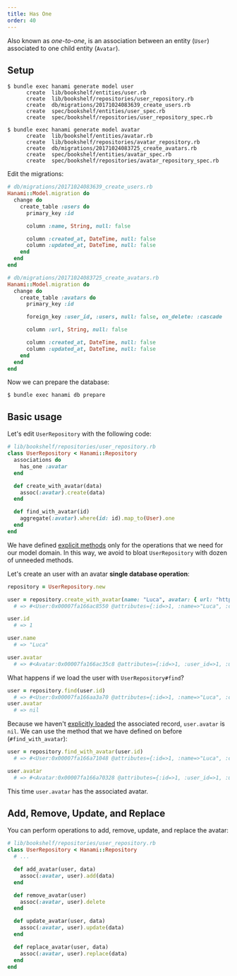 ```yaml
---
title: Has One
order: 40
---
```


Also known as _one-to-one_, is an association between an entity (`User`) associated to one child entity (`Avatar`).

## Setup

```shell
$ bundle exec hanami generate model user
      create  lib/bookshelf/entities/user.rb
      create  lib/bookshelf/repositories/user_repository.rb
      create  db/migrations/20171024083639_create_users.rb
      create  spec/bookshelf/entities/user_spec.rb
      create  spec/bookshelf/repositories/user_repository_spec.rb

$ bundle exec hanami generate model avatar
      create  lib/bookshelf/entities/avatar.rb
      create  lib/bookshelf/repositories/avatar_repository.rb
      create  db/migrations/20171024083725_create_avatars.rb
      create  spec/bookshelf/entities/avatar_spec.rb
      create  spec/bookshelf/repositories/avatar_repository_spec.rb
```

Edit the migrations:

```ruby
# db/migrations/20171024083639_create_users.rb
Hanami::Model.migration do
  change do
    create_table :users do
      primary_key :id

      column :name, String, null: false

      column :created_at, DateTime, null: false
      column :updated_at, DateTime, null: false
    end
  end
end
```

```ruby
# db/migrations/20171024083725_create_avatars.rb
Hanami::Model.migration do
  change do
    create_table :avatars do
      primary_key :id

      foreign_key :user_id, :users, null: false, on_delete: :cascade

      column :url, String, null: false

      column :created_at, DateTime, null: false
      column :updated_at, DateTime, null: false
    end
  end
end
```

Now we can prepare the database:

```shell
$ bundle exec hanami db prepare
```

## Basic usage

Let's edit `UserRepository` with the following code:

```ruby
# lib/bookshelf/repositories/user_repository.rb
class UserRepository < Hanami::Repository
  associations do
    has_one :avatar
  end

  def create_with_avatar(data)
    assoc(:avatar).create(data)
  end

  def find_with_avatar(id)
    aggregate(:avatar).where(id: id).map_to(User).one
  end
end
```

We have defined [explicit methods](/associations/overview#explicit-interface) only for the operations that we need for our model domain.
In this way, we avoid to bloat `UserRepository` with dozen of unneeded methods.

Let's create an user with an avatar **single database operation**:

```ruby
repository = UserRepository.new

user = repository.create_with_avatar(name: "Luca", avatar: { url: "https://avatars.test/luca.png" })
  # => #<User:0x00007fa166ac8550 @attributes={:id=>1, :name=>"Luca", :created_at=>2017-10-24 08:44:27 UTC, :updated_at=>2017-10-24 08:44:27 UTC, :avatar=>#<Avatar:0x00007fa166ac35c8 @attributes={:id=>1, :user_id=>1, :url=>"https://avatars.test/luca.png", :created_at=>2017-10-24 08:44:27 UTC, :updated_at=>2017-10-24 08:44:27 UTC}>}>

user.id
  # => 1

user.name
  # => "Luca"

user.avatar
  # => #<Avatar:0x00007fa166ac35c8 @attributes={:id=>1, :user_id=>1, :url=>"https://avatars.test/luca.png", :created_at=>2017-10-24 08:44:27 UTC, :updated_at=>2017-10-24 08:44:27 UTC}>
```

What happens if we load the user with `UserRepository#find`?

```ruby
user = repository.find(user.id)
  # => #<User:0x00007fa166aa3a70 @attributes={:id=>1, :name=>"Luca", :created_at=>2017-10-24 08:44:27 UTC, :updated_at=>2017-10-24 08:44:27 UTC}>
user.avatar
  # => nil
```

Because we haven't [explicitly loaded](/associations/overview#explicit-loading) the associated record, `user.avatar` is `nil`.
We can use the method that we have defined on before (`#find_with_avatar`):

```ruby
user = repository.find_with_avatar(user.id)
  # => #<User:0x00007fa166a71048 @attributes={:id=>1, :name=>"Luca", :created_at=>2017-10-24 08:44:27 UTC, :updated_at=>2017-10-24 08:44:27 UTC, :avatar=>#<Avatar:0x00007fa166a70328 @attributes={:id=>1, :user_id=>1, :url=>"https://avatars.test/luca.png", :created_at=>2017-10-24 08:44:27 UTC, :updated_at=>2017-10-24 08:44:27 UTC}>}>

user.avatar
  # => #<Avatar:0x00007fa166a70328 @attributes={:id=>1, :user_id=>1, :url=>"https://avatars.test/luca.png", :created_at=>2017-10-24 08:44:27 UTC, :updated_at=>2017-10-24 08:44:27 UTC}>
```

This time `user.avatar` has the associated avatar.

## Add, Remove, Update, and Replace

You can perform operations to add, remove, update, and replace the avatar:

```ruby
# lib/bookshelf/repositories/user_repository.rb
class UserRepository < Hanami::Repository
  # ...

  def add_avatar(user, data)
    assoc(:avatar, user).add(data)
  end

  def remove_avatar(user)
    assoc(:avatar, user).delete
  end

  def update_avatar(user, data)
    assoc(:avatar, user).update(data)
  end

  def replace_avatar(user, data)
    assoc(:avatar, user).replace(data)
  end
end
```
